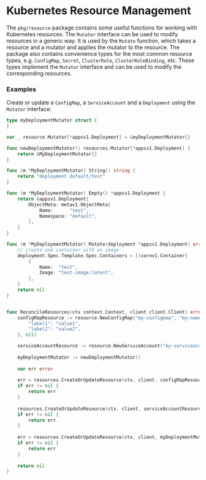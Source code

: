 # Kubernetes Resource Management

The `pkg/resource` package contains some useful functions for working with Kubernetes resources. The `Mutator` interface can be used to modify resources in a generic way. It is used by the `Mutate` function, which takes a resource and a mutator and applies the mutator to the resource.
The package also contains convenience types for the most common resource types, e.g. `ConfigMap`, `Secret`, `ClusterRole`, `ClusterRoleBinding`, etc. These types implement the `Mutator` interface and can be used to modify the corresponding resources.

### Examples

Create or update a `ConfigMap`, a `ServiceAccount` and a `Deployment` using the `Mutator` interface:

```go
type myDeploymentMutator struct {
}

var _ resource.Mutator[*appsv1.Deployment] = &myDeploymentMutator{}

func newDeploymentMutator() resources.Mutator[*appsv1.Deployment] {
	return &MyDeploymentMutator{}
}

func (m *MyDeploymentMutator) String() string {
	return "deployment default/test"
}

func (m *MyDeploymentMutator) Empty() *appsv1.Deployment {
	return &appsv1.Deployment{
		ObjectMeta: metav1.ObjectMeta{	
			Name:      "test",
			Namespace: "default",
		},
	}
}

func (m *MyDeploymentMutator) Mutate(deployment *appsv1.Deployment) error {
	// create one container with an image
	deployment.Spec.Template.Spec.Containers = []corev1.Container{
		{
			Name:  "test",
			Image: "test-image:latest",
		},
	}
	return nil
}


func ReconcileResources(ctx context.Context, client client.Client) error {
	configMapResource := resource.NewConfigMap("my-configmap", "my-namespace", map[string]string{
		"label1": "value1",
		"label2": "value2",
	}, nil)

	serviceAccountResource := resource.NewServiceAccount("my-serviceaccount", "my-namespace", nil, nil)
	
	myDeploymentMutator := newDeploymentMutator()
	
	var err error
	
	err = resources.CreateOrUpdateResource(ctx, client, configMapResource)
	if err != nil {
		return err
	}
	
	resources.CreateOrUpdateResource(ctx, client, serviceAccountResource)
	if err != nil {
		return err
	}
	
	err = resources.CreateOrUpdateResource(ctx, client, myDeploymentMutator)
	if err != nil {
		return err
	}
	
	return nil
}
```
